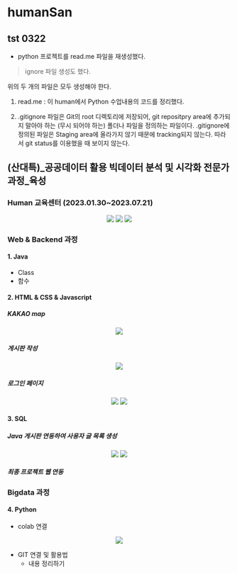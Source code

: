 # humanSan

## tst 0322

- python 프로젝트를 read.me 파일을 재생성했다.
> ignore 파일 생성도 했다.

위의 두 개의 파일은 모두 생성해야 한다.
1. read.me : 이 human에서 Python 수업내용의 코드를 정리했다.

2. .gitignore 파일은 Git의 root 디렉토리에 저장되어, git repositpry area에 추가되지 말아야 하는 (무시 되어야 하는) 폴더나 파일을 정의하는 파일이다.
    .gitignore에 정의된 파일은 Staging area에 올라가지 않기 때문에 tracking되지 않는다. 따라서 git status를 이용했을 때 보이지 않는다.
    



## (산대특)_공공데이터 활용 빅데이터 분석 및 시각화 전문가 과정_육성 
### Human 교육센터 (2023.01.30~2023.07.21)

<p align = "center">
<img src = "https://user-images.githubusercontent.com/99852881/225185696-68375b53-847f-4b89-8350-66b03ae122d4.jpg">
<img src = "https://user-images.githubusercontent.com/99852881/225193088-ab894340-27e3-4be8-aa2e-eb728cad3d16.jpg">
<img src = "https://user-images.githubusercontent.com/99852881/225195925-8669aee0-633b-4792-b1fb-9ad6e3c11360.jpg">    
</p>


### Web & Backend 과정
#### 1. Java
- Class
- 함수


#### 2. HTML & CSS & Javascript
##### KAKAO map
<p align = "center">
<img src = "https://user-images.githubusercontent.com/99852881/225199787-3caf6301-0926-4877-9b9a-f0fa372a56ce.jpg"> 
</p>

##### 게시판 작성
<p align = "center">
<img src = "https://user-images.githubusercontent.com/99852881/225196943-599088f6-fcd1-47cb-a6c8-0c918a98fab7.jpg"> 
</p>

##### 로그인 페이지
<p align = "center">
<img src = "https://user-images.githubusercontent.com/99852881/225197737-6f68a8a5-c30c-41f7-b58f-41c4cd187d23.jpg"> 
<img src = "https://user-images.githubusercontent.com/99852881/225197881-40d967a6-c29c-481b-be34-a231cd6bb6dd.jpg"> 
</p>

#### 3. SQL
##### Java 게시판 연동하여 사용자 글 목록 생성
<p align = "center">
<img src = "https://user-images.githubusercontent.com/99852881/225198978-187c7d70-134d-40fa-9bea-501e961030c3.jpg"> 
<img src = "https://user-images.githubusercontent.com/99852881/225199743-162ac07f-9651-4dad-a66d-4f8f702d4f07.jpg"> 
</p>

##### 최종 프로젝트 웹 연동

### Bigdata 과정
#### 4. Python
- colab 연결
<p align = "center">
<img src = "https://user-images.githubusercontent.com/99852881/225200027-7c5b0b1a-004d-4b42-a1c4-0bc4e13470c2.jpg">
</p>

- GIT 연결 및 활용법
  -  내용 정리하기



